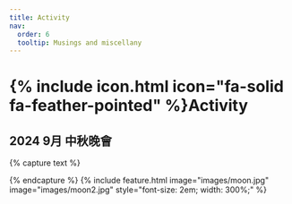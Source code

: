 ```yaml
---
title: Activity
nav:
  order: 6
  tooltip: Musings and miscellany
---
```


# {% include icon.html icon="fa-solid fa-feather-pointed" %}Activity

## 2024 9月 中秋晚會

{% capture text %}

{% endcapture %}
{%
  include feature.html
  image="images/moon.jpg"
  image="images/moon2.jpg"
  style="font-size: 2em; width: 300%;"
%}
